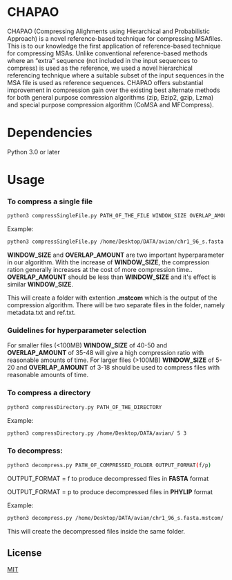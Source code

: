 # CHAPAO
CHAPAO (Compressing  Alighments  using  Hierarchical  and  Probabilistic  Approach) is a novel reference-based technique for compressing MSAfiles.  This is to our knowledge the first application of reference-based technique for compressing MSAs. Unlike conventional reference-based methods where an “extra” sequence (not included in the input sequences to compress) is used as the reference, we used a novel hierarchical referencing technique where a suitable subset of the input sequences in the MSA file is used as reference sequences. CHAPAO offers substantial improvement in compression gain over the existing best alternate methods for both general purpose comression algorithms (zip, Bzip2, gzip, Lzma) and special purpose compression algorithm (CoMSA and MFCompress).

# Dependencies 
Python 3.0 or later 

# Usage 

### To compress a single file
```bash
python3 compressSingleFile.py PATH_OF_THE_FILE WINDOW_SIZE OVERLAP_AMOUNT
```
Example:
```bash
python3 compressSingleFile.py /home/Desktop/DATA/avian/chr1_96_s.fasta 30 28
```
**WINDOW_SIZE** and **OVERLAP_AMOUNT** are two important hyperparameter in our algorithm.  With the increase of **WINDOW_SIZE**, the compression ration generally increases at the cost of more compression time.. **OVERLAP_AMOUNT** should be less than **WINDOW_SIZE** and it's effect is similar  **WINDOW_SIZE**.

This will create a folder with extention **.mstcom** which is the output of the compression algorithm. There will be two separate files in the folder, namely metadata.txt and ref.txt.

### Guidelines for hyperparameter selection
For smaller files (<100MB) **WINDOW_SIZE** of 40-50 and **OVERLAP_AMOUNT** of 35-48 will give a high compression ratio with reasonable amounts of time.
For larger files (>100MB) **WINDOW_SIZE** of 5-20 and **OVERLAP_AMOUNT** of 3-18 should be used to compress files with reasonable amounts of time.
### To compress a directory
```bash
python3 compressDirectory.py PATH_OF_THE_DIRECTORY
```
Example:
```bash
python3 compressDirectory.py /home/Desktop/DATA/avian/ 5 3
```

### To decompress:

```bash
python3 decompress.py PATH_OF_COMPRESSED_FOLDER OUTPUT_FORMAT(f/p)
```
OUTPUT_FORMAT = f to produce decompressed files in **FASTA** format

OUTPUT_FORMAT = p to produce decompressed files in **PHYLIP** format

Example:
```bash
python3 decompress.py /home/Desktop/DATA/avian/chr1_96_s.fasta.mstcom/ f
```
This will create the decompressed files inside the same folder.

## License
[MIT](https://choosealicense.com/licenses/mit/)
